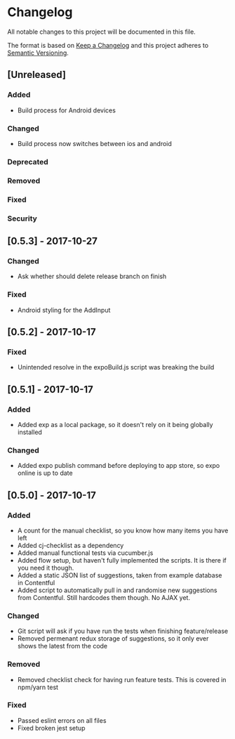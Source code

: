 # Changelog
All notable changes to this project will be documented in this file.

The format is based on [Keep a Changelog](http://keepachangelog.com/en/1.0.0/)
and this project adheres to [Semantic Versioning](http://semver.org/spec/v2.0.0.html).

## [Unreleased]
### Added
- Build process for Android devices

### Changed
- Build process now switches between ios and android

### Deprecated
### Removed
### Fixed
### Security

## [0.5.3] - 2017-10-27
### Changed
- Ask whether should delete release branch on finish

### Fixed
- Android styling for the AddInput

## [0.5.2] - 2017-10-17
### Fixed
- Unintended resolve in the expoBuild.js script was breaking the build

## [0.5.1] - 2017-10-17
### Added
- Added exp as a local package, so it doesn't rely on it being globally installed

### Changed
- Added expo publish command before deploying to app store, so expo online is up to date

## [0.5.0] - 2017-10-17
### Added
- A count for the manual checklist, so you know how many items you have left
- Added cj-checklist as a dependency
- Added manual functional tests via cucumber.js
- Added flow setup, but haven't fully implemented the scripts. It is there if you need it though.
- Added a static JSON list of suggestions, taken from example database in Contentful
- Added script to automatically pull in and randomise new suggestions from Contentful. Still hardcodes them though. No AJAX yet.

### Changed
- Git script will ask if you have run the tests when finishing feature/release
- Removed permenant redux storage of suggestions, so it only ever shows the latest from the code

### Removed
- Removed checklist check for having run feature tests. This is covered in npm/yarn test

### Fixed
- Passed eslint errors on all files
- Fixed broken jest setup
